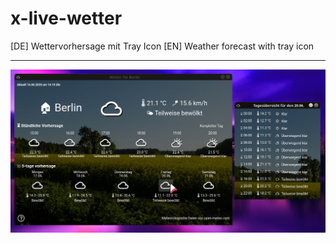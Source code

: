 # x-live-wetter
[DE] Wettervorhersage mit Tray Icon [EN] Weather forecast with tray icon



-----

![screenshot](screenshot.png)

